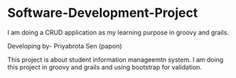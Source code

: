 # Software-Development-Project



I am doing a CRUD application as my learning purpose in groovy and grails. 

 
Developing by- Priyabrota Sen (papon)

This project is about student information manageemtn system. I am doing this project in groovy and grails and using bootstrap for validation.
